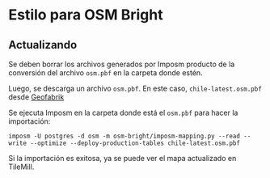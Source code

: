 Estilo para OSM Bright
======================

Actualizando
------------

Se deben borrar los archivos generados por Imposm producto de la conversión del archivo `osm.pbf` en la carpeta donde estén.

Luego, se descarga un archivo `osm.pbf`. En este caso, `chile-latest.osm.pbf` desde [Geofabrik](http://download.geofabrik.de/south-america/chile.html)

Se ejecuta Imposm en la carpeta donde está el `osm.pbf` para hacer la importación:

    imposm -U postgres -d osm -m osm-bright/imposm-mapping.py --read --write --optimize --deploy-production-tables chile-latest.osm.pbf

Si la importación es exitosa, ya se puede ver el mapa actualizado en TileMill.
